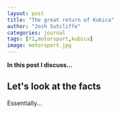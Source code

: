 ```yaml
---
layout: post
title: "The great return of Kubica"
author: "Josh Sutcliffe"
categories: journal
tags: [f1,motorsport,kubica]
image: motorsport.jpg
---
```


**In this post I discuss...**

## Let's look at the facts

Essentially...
